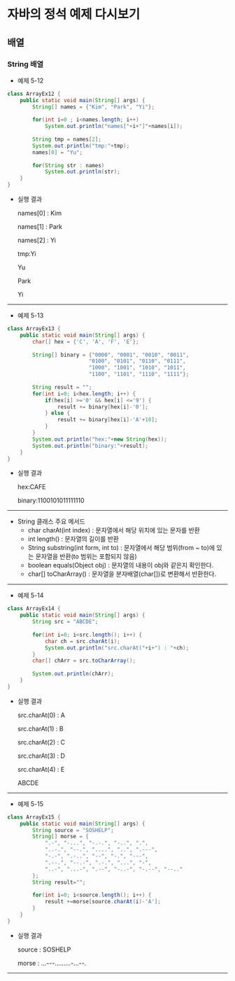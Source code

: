 # 자바의 정석 예제 다시보기

## 배열

### String 배열

- 예제 5-12

```java
class ArrayEx12 {
    public static void main(String[] args) {
        String[] names = {"Kim", "Park", "Yi"};
        
        for(int i=0 ; i<names.length; i++)
            System.out.println("names["+i+"]"+names[i]);
        
        String tmp = names[2];
        System.out.println("tmp:"+tmp);
        names[0] = "Yu";
        
        for(String str : names)
            System.out.println(str);
    }
}
```

- 실행 결과

  names[0] : Kim

  names[1] : Park

  names[2] : Yi

  tmp:Yi

  Yu

  Park

  Yi

---

- 예제 5-13

```java
class ArrayEx13 {
    public static void main(String[] args) {
        char[] hex = {'C', 'A', 'F', 'E'};
        
        String[] binary = {"0000", "0001", "0010", "0011",
                          "0100", "0101", "0110", "0111",
                          "1000", "1001", "1010", "1011",
                          "1100", "1101", "1110", "1111"};
        
        String result = "";
        for(int i=0; i<hex.length; i++) {
            if(hex[i] >='0' && hex[i] <='9') {
                result += binary[hex[i]-'0'];
            } else {
                result += binary[hex[i]-'A'+10];
            }
        }
        System.out.println("hex:"+new String(hex));
        System.out.println("binary:"+result);
    }
}
```

- 실행 결과

  hex:CAFE

  binary:1100101011111110

---

- String 클래스 주요 메서드
  - char charAt(int index) : 문자열에서 해당 위치에 있는 문자를 반환
  - int length() : 문자열의 길이를 반환
  - String substring(int form, int to) : 문자열에서 해당 범위(from ~ to)에 있는 문자열을 반환(to 범위는 포함되지 않음)
  - boolean equals(Object obj) : 문자열의 내용이 obj와 같은지 확인한다.
  - char[] toCharArray() : 문자열을 분자배열(char[])로 변환해서 반환한다.

---

- 예제 5-14

```java
class ArrayEx14 {
    public static void main(String[] args) {
        String src = "ABCDE";
        
        for(int i=0; i<src.length(); i++) {
            char ch = src.charAt(i);
            System.out.println("src.charAt("+i+") : "+ch);
        }
        char[] chArr = src.toCharArray();
        
        System.out.println(chArr);
    }
}
```

- 실행 결과

  src.charAt(0) : A

  src.charAt(1) : B

  src.charAt(2) : C

  src.charAt(3) : D

  src.charAt(4) : E

  ABCDE

---

- 예제 5-15

```java
class ArrayEx15 {
    public static void main(String[] args) {
        String source = "SOSHELP";
        String[] morse = {
            ".-", "-...", "-.-.", "-..", ".",
            "..-.", "--.", "....", "..", ".---",
            "-.-", ".-..", "--", "-.", "---",
            ".--.", "--.-", ".-.", "...", "-",
            "..-", "...-", ".--", "-..-", "-.--", "--.."
        };
        String result="";
        
        for(int i=0; i<source.length(); i++) {
            result +=morse[source.charAt(i)-'A'];
        }
    }
}
```

- 실행 결과

  source : SOSHELP

  morse : ...---.........-...--.

---

